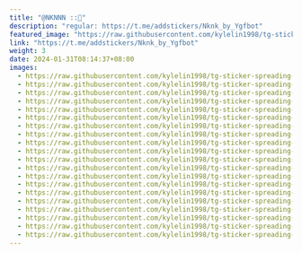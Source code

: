 ```yaml
---
title: "@NKNNN ::🤡"
description: "regular: https://t.me/addstickers/Nknk_by_Ygfbot"
featured_image: "https://raw.githubusercontent.com/kylelin1998/tg-sticker-spreading-worldwide-images/main/img/e4a9b2fe-fc38-410b-9515-64079780e5bd.jpg"
link: "https://t.me/addstickers/Nknk_by_Ygfbot"
weight: 3
date: 2024-01-31T08:14:37+08:00
images:
  - https://raw.githubusercontent.com/kylelin1998/tg-sticker-spreading-worldwide-images/main/img/e4a9b2fe-fc38-410b-9515-64079780e5bd.jpg
  - https://raw.githubusercontent.com/kylelin1998/tg-sticker-spreading-worldwide-images/main/img/6ecdf7c4-b294-4562-a7d2-778dc34e619d.jpg
  - https://raw.githubusercontent.com/kylelin1998/tg-sticker-spreading-worldwide-images/main/img/9f1bcfa0-c08a-466d-a1fe-0adbcab32f1c.jpg
  - https://raw.githubusercontent.com/kylelin1998/tg-sticker-spreading-worldwide-images/main/img/2e239401-ef25-43af-b6cb-2dac35249d9a.jpg
  - https://raw.githubusercontent.com/kylelin1998/tg-sticker-spreading-worldwide-images/main/img/3dfd94e1-d241-40fa-a4c4-33e8ec634ac2.jpg
  - https://raw.githubusercontent.com/kylelin1998/tg-sticker-spreading-worldwide-images/main/img/210b41cc-0d1c-4d12-81f5-6447ff36b090.jpg
  - https://raw.githubusercontent.com/kylelin1998/tg-sticker-spreading-worldwide-images/main/img/8d652ddf-8e13-4c10-b5be-75add5edd46c.jpg
  - https://raw.githubusercontent.com/kylelin1998/tg-sticker-spreading-worldwide-images/main/img/1b798a49-4290-494f-b304-a1df54685336.jpg
  - https://raw.githubusercontent.com/kylelin1998/tg-sticker-spreading-worldwide-images/main/img/e8f5c61f-21dc-4062-ad37-ee0faba36d8b.jpg
  - https://raw.githubusercontent.com/kylelin1998/tg-sticker-spreading-worldwide-images/main/img/b03094c5-ed03-48c3-9e19-826573f253e6.jpg
  - https://raw.githubusercontent.com/kylelin1998/tg-sticker-spreading-worldwide-images/main/img/7191d3f2-9483-4005-8f5c-5353ed26f252.jpg
  - https://raw.githubusercontent.com/kylelin1998/tg-sticker-spreading-worldwide-images/main/img/6f728775-d122-42c3-8fe5-0ee356811cc0.jpg
  - https://raw.githubusercontent.com/kylelin1998/tg-sticker-spreading-worldwide-images/main/img/abe67fe7-9bef-45b5-8c5d-112649353858.jpg
  - https://raw.githubusercontent.com/kylelin1998/tg-sticker-spreading-worldwide-images/main/img/546ba63a-bf72-497d-986e-0a8a934b4f6a.jpg
  - https://raw.githubusercontent.com/kylelin1998/tg-sticker-spreading-worldwide-images/main/img/0e2934d8-174c-4d97-8438-e7da7f8ef2d2.jpg
  - https://raw.githubusercontent.com/kylelin1998/tg-sticker-spreading-worldwide-images/main/img/24a9ac16-6d28-40fc-8f5a-bd3b2a8d6f4b.jpg
  - https://raw.githubusercontent.com/kylelin1998/tg-sticker-spreading-worldwide-images/main/img/ec72de02-5518-4515-84a0-16c4427e86d9.jpg
  - https://raw.githubusercontent.com/kylelin1998/tg-sticker-spreading-worldwide-images/main/img/2d10c318-5ed1-44f7-9cc6-b7b6dfb0865c.jpg
  - https://raw.githubusercontent.com/kylelin1998/tg-sticker-spreading-worldwide-images/main/img/e4168ad9-3bb9-4773-a494-d3ffca007e8a.jpg
  - https://raw.githubusercontent.com/kylelin1998/tg-sticker-spreading-worldwide-images/main/img/78d6e147-af3c-4208-841d-c79de14a264f.jpg
---
```

